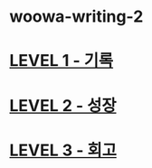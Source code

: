# woowa-writing-2

# [LEVEL 1 - 기록](level1-기록.md)

# [LEVEL 2 - 성장](level2-성장.md)

# [LEVEL 3 - 회고](level3-회고.md)
